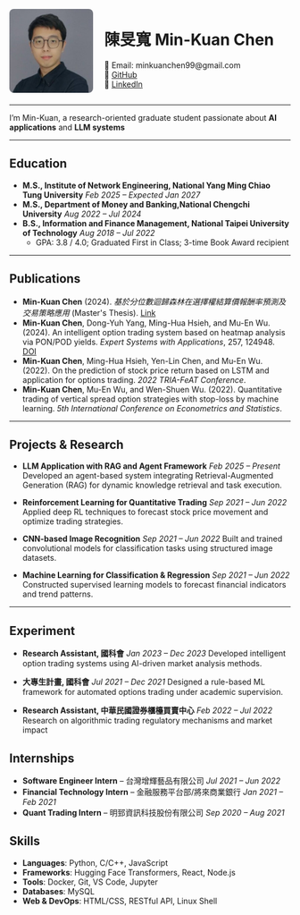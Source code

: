 <div style="display: flex; align-items: center; gap: 20px;">
  <img src="./images/profile.jpeg" alt="profile photo" 
       style="width:150px; height:150px; object-fit:cover; border-radius:8px;" />

  <div>
    <h1>陳旻寬 Min-Kuan Chen</h1>
    <p>
      📧 Email: minkuanchen99@gmail.com<br>
      🔗 <a href="https://github.com/MinKuanIsHere">GitHub</a><br>
      🔗 <a href="https://www.linkedin.com/in/min-kuan-chen-89a525236/">LinkedIn</a>
    </p>
  </div>
</div>


---

I’m Min-Kuan, a research-oriented graduate student passionate about **AI applications** and **LLM systems**

---

## Education

* **M.S., Institute of Network Engineering, National Yang Ming Chiao Tung University** *Feb 2025 – Expected Jan 2027*
* **M.S., Department of Money and Banking,National Chengchi University** *Aug 2022 – Jul 2024*
* **B.S., Information and Finance Management, National Taipei University of Technology** *Aug 2018 – Jul 2022*
  * GPA: 3.8 / 4.0; Graduated First in Class; 3-time Book Award recipient

---

## Publications
- **Min-Kuan Chen** (2024). *基於分位數迴歸森林在選擇權結算價報酬率預測及交易策略應用* (Master's Thesis). [Link](https://hdl.handle.net/11296/627bsx)  
- **Min-Kuan Chen**, Dong-Yuh Yang, Ming-Hua Hsieh, and Mu-En Wu. (2024). An intelligent option trading system based on heatmap analysis via PON/POD yields. *Expert Systems with Applications*, 257, 124948. [DOI](https://doi.org/10.1016/j.eswa.2024.124948)  
- **Min-Kuan Chen**, Ming-Hua Hsieh, Yen-Lin Chen, and Mu-En Wu. (2022). On the prediction of stock price return based on LSTM and application for options trading. *2022 TRIA-FeAT Conference*.  
- **Min-Kuan Chen**, Mu-En Wu, and Wen-Shuen Wu. (2022). Quantitative trading of vertical spread option strategies with stop-loss by machine learning. *5th International Conference on Econometrics and Statistics*.  

---

## Projects & Research

- **LLM Application with RAG and Agent Framework** *Feb 2025 – Present*
  Developed an agent-based system integrating Retrieval-Augmented Generation (RAG) for dynamic knowledge retrieval and task execution.

- **Reinforcement Learning for Quantitative Trading** *Sep 2021 – Jun 2022*
  Applied deep RL techniques to forecast stock price movement and optimize trading strategies.

- **CNN-based Image Recognition** *Sep 2021 – Jun 2022*
  Built and trained convolutional models for classification tasks using structured image datasets.

- **Machine Learning for Classification & Regression** *Sep 2021 – Jun 2022*
  Constructed supervised learning models to forecast financial indicators and trend patterns.

---

## Experiment

- **Research Assistant, 國科會** *Jan 2023 – Dec 2023* 
  Developed intelligent option trading systems using AI-driven market analysis methods.

- **大專生計畫, 國科會** *Jul 2021 – Dec 2021*
  Designed a rule-based ML framework for automated options trading under academic supervision.

- **Research Assistant, 中華民國證券櫃檯買賣中心** *Feb 2022 – Jul 2022*
  Research on algorithmic trading regulatory mechanisms and market impact

##  Internships
- **Software Engineer Intern** – 台灣增輝藝品有限公司 *Jul 2021 – Jun 2022*
- **Financial Technology Intern** –  金融服務平台部/將來商業銀行 *Jan 2021 – Feb 2021*
- **Quant Trading Intern** – 明郅資訊科技股份有限公司 *Sep 2020 – Aug 2021*


## Skills

- **Languages**: Python, C/C++, JavaScript  
- **Frameworks**: Hugging Face Transformers, React, Node.js  
- **Tools**: Docker, Git, VS Code, Jupyter  
- **Databases**: MySQL  
- **Web & DevOps**: HTML/CSS, RESTful API, Linux Shell